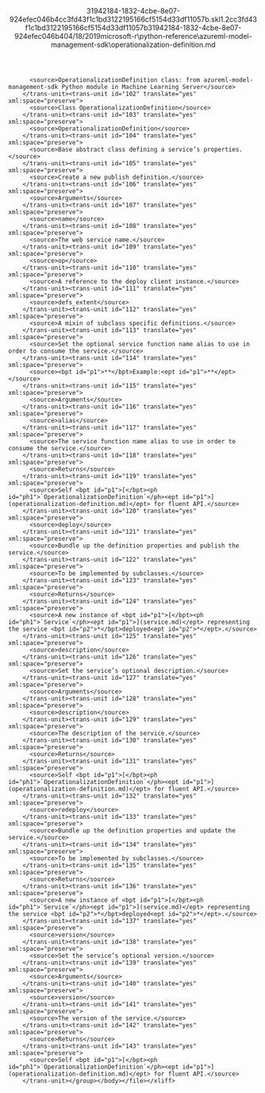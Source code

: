 <?xml version="1.0"?><xliff version="1.2" xmlns="urn:oasis:names:tc:xliff:document:1.2" xmlns:xsi="http://www.w3.org/2001/XMLSchema-instance" xsi:schemaLocation="urn:oasis:names:tc:xliff:document:1.2 xliff-core-1.2-transitional.xsd"><file datatype="xml" original="operationalization-definition.md" source-language="en-US" target-language="en-US"><header><tool tool-id="mdxliff" tool-name="mdxliff" tool-version="1.0-d1654b2" tool-company="Microsoft" /><xliffext:skl_file_name xmlns:xliffext="urn:microsoft:content:schema:xliffextensions">31942184-1832-4cbe-8e07-924efec046b4cc3fd43f1c1bd3122195166cf5154d33df11057b.skl</xliffext:skl_file_name><xliffext:version xmlns:xliffext="urn:microsoft:content:schema:xliffextensions">1.2</xliffext:version><xliffext:ms.openlocfilehash xmlns:xliffext="urn:microsoft:content:schema:xliffextensions">cc3fd43f1c1bd3122195166cf5154d33df11057b</xliffext:ms.openlocfilehash><xliffext:ms.sourcegitcommit xmlns:xliffext="urn:microsoft:content:schema:xliffextensions">31942184-1832-4cbe-8e07-924efec046b4</xliffext:ms.sourcegitcommit><xliffext:ms.lasthandoff xmlns:xliffext="urn:microsoft:content:schema:xliffextensions">04/18/2019</xliffext:ms.lasthandoff><xliffext:ms.openlocfilepath xmlns:xliffext="urn:microsoft:content:schema:xliffextensions">microsoft-r\python-reference\azureml-model-management-sdk\operationalization-definition.md</xliffext:ms.openlocfilepath></header><body><group id="content" extype="content"><trans-unit id="101" translate="yes" xml:space="preserve" restype="x-metadata">
          <source>OperationalizationDefinition class: from azureml-model-management-sdk Python module in Machine Learning Server</source>
        </trans-unit><trans-unit id="102" translate="yes" xml:space="preserve">
          <source>Class OperationalizationDefinition</source>
        </trans-unit><trans-unit id="103" translate="yes" xml:space="preserve">
          <source>OperationalizationDefinition</source>
        </trans-unit><trans-unit id="104" translate="yes" xml:space="preserve">
          <source>Base abstract class defining a service’s properties.</source>
        </trans-unit><trans-unit id="105" translate="yes" xml:space="preserve">
          <source>Create a new publish definition.</source>
        </trans-unit><trans-unit id="106" translate="yes" xml:space="preserve">
          <source>Arguments</source>
        </trans-unit><trans-unit id="107" translate="yes" xml:space="preserve">
          <source>name</source>
        </trans-unit><trans-unit id="108" translate="yes" xml:space="preserve">
          <source>The web service name.</source>
        </trans-unit><trans-unit id="109" translate="yes" xml:space="preserve">
          <source>op</source>
        </trans-unit><trans-unit id="110" translate="yes" xml:space="preserve">
          <source>A reference to the deploy client instance.</source>
        </trans-unit><trans-unit id="111" translate="yes" xml:space="preserve">
          <source>defs_extent</source>
        </trans-unit><trans-unit id="112" translate="yes" xml:space="preserve">
          <source>A mixin of subclass specific definitions.</source>
        </trans-unit><trans-unit id="113" translate="yes" xml:space="preserve">
          <source>Set the optional service function name alias to use in order to consume the service.</source>
        </trans-unit><trans-unit id="114" translate="yes" xml:space="preserve">
          <source><bpt id="p1">**</bpt>Example:<ept id="p1">**</ept></source>
        </trans-unit><trans-unit id="115" translate="yes" xml:space="preserve">
          <source>Arguments</source>
        </trans-unit><trans-unit id="116" translate="yes" xml:space="preserve">
          <source>alias</source>
        </trans-unit><trans-unit id="117" translate="yes" xml:space="preserve">
          <source>The service function name alias to use in order to consume the service.</source>
        </trans-unit><trans-unit id="118" translate="yes" xml:space="preserve">
          <source>Returns</source>
        </trans-unit><trans-unit id="119" translate="yes" xml:space="preserve">
          <source>Self <bpt id="p1">[</bpt><ph id="ph1">`OperationalizationDefinition`</ph><ept id="p1">](operationalization-definition.md)</ept> for fluent API.</source>
        </trans-unit><trans-unit id="120" translate="yes" xml:space="preserve">
          <source>deploy</source>
        </trans-unit><trans-unit id="121" translate="yes" xml:space="preserve">
          <source>Bundle up the definition properties and publish the service.</source>
        </trans-unit><trans-unit id="122" translate="yes" xml:space="preserve">
          <source>To be implemented by subclasses.</source>
        </trans-unit><trans-unit id="123" translate="yes" xml:space="preserve">
          <source>Returns</source>
        </trans-unit><trans-unit id="124" translate="yes" xml:space="preserve">
          <source>A new instance of <bpt id="p1">[</bpt><ph id="ph1">`Service`</ph><ept id="p1">](service.md)</ept> representing the service <bpt id="p2">*</bpt>deployed<ept id="p2">*</ept>.</source>
        </trans-unit><trans-unit id="125" translate="yes" xml:space="preserve">
          <source>description</source>
        </trans-unit><trans-unit id="126" translate="yes" xml:space="preserve">
          <source>Set the service’s optional description.</source>
        </trans-unit><trans-unit id="127" translate="yes" xml:space="preserve">
          <source>Arguments</source>
        </trans-unit><trans-unit id="128" translate="yes" xml:space="preserve">
          <source>description</source>
        </trans-unit><trans-unit id="129" translate="yes" xml:space="preserve">
          <source>The description of the service.</source>
        </trans-unit><trans-unit id="130" translate="yes" xml:space="preserve">
          <source>Returns</source>
        </trans-unit><trans-unit id="131" translate="yes" xml:space="preserve">
          <source>Self <bpt id="p1">[</bpt><ph id="ph1">`OperationalizationDefinition`</ph><ept id="p1">](operationalization-definition.md)</ept> for fluent API.</source>
        </trans-unit><trans-unit id="132" translate="yes" xml:space="preserve">
          <source>redeploy</source>
        </trans-unit><trans-unit id="133" translate="yes" xml:space="preserve">
          <source>Bundle up the definition properties and update the service.</source>
        </trans-unit><trans-unit id="134" translate="yes" xml:space="preserve">
          <source>To be implemented by subclasses.</source>
        </trans-unit><trans-unit id="135" translate="yes" xml:space="preserve">
          <source>Returns</source>
        </trans-unit><trans-unit id="136" translate="yes" xml:space="preserve">
          <source>A new instance of <bpt id="p1">[</bpt><ph id="ph1">`Service`</ph><ept id="p1">](service.md)</ept> representing the service <bpt id="p2">*</bpt>deployed<ept id="p2">*</ept>.</source>
        </trans-unit><trans-unit id="137" translate="yes" xml:space="preserve">
          <source>version</source>
        </trans-unit><trans-unit id="138" translate="yes" xml:space="preserve">
          <source>Set the service’s optional version.</source>
        </trans-unit><trans-unit id="139" translate="yes" xml:space="preserve">
          <source>Arguments</source>
        </trans-unit><trans-unit id="140" translate="yes" xml:space="preserve">
          <source>version</source>
        </trans-unit><trans-unit id="141" translate="yes" xml:space="preserve">
          <source>The version of the service.</source>
        </trans-unit><trans-unit id="142" translate="yes" xml:space="preserve">
          <source>Returns</source>
        </trans-unit><trans-unit id="143" translate="yes" xml:space="preserve">
          <source>Self <bpt id="p1">[</bpt><ph id="ph1">`OperationalizationDefinition`</ph><ept id="p1">](operationalization-definition.md)</ept> for fluent API.</source>
        </trans-unit></group></body></file></xliff>